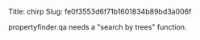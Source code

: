 Title: chirp
Slug: fe0f3553d6f71b1601834b89bd3a006f

propertyfinder.qa needs a "search by trees" function.

